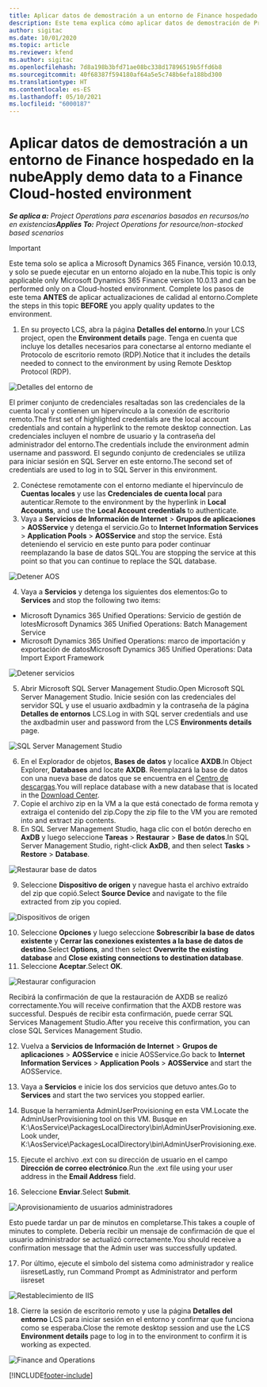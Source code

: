 ```yaml
---
title: Aplicar datos de demostración a un entorno de Finance hospedado en la nube
description: Este tema explica cómo aplicar datos de demostración de Project Operations a un entorno alojado en la nube de Dynamics 365 Finance.
author: sigitac
ms.date: 10/01/2020
ms.topic: article
ms.reviewer: kfend
ms.author: sigitac
ms.openlocfilehash: 7d8a198b3bfd71ae08bc338d17896519b5ffd6b8
ms.sourcegitcommit: 40f68387f594180af64a5e5c748b6efa188bd300
ms.translationtype: HT
ms.contentlocale: es-ES
ms.lasthandoff: 05/10/2021
ms.locfileid: "6000187"
---
```

# <a name="apply-demo-data-to-a-finance-cloud-hosted-environment"></a><span data-ttu-id="0e2dd-103">Aplicar datos de demostración a un entorno de Finance hospedado en la nube</span><span class="sxs-lookup"><span data-stu-id="0e2dd-103">Apply demo data to a Finance Cloud-hosted environment</span></span>

<span data-ttu-id="0e2dd-104">_**Se aplica a:** Project Operations para escenarios basados en recursos/no en existencias_</span><span class="sxs-lookup"><span data-stu-id="0e2dd-104">_**Applies To:** Project Operations for resource/non-stocked based scenarios_</span></span>

> [!IMPORTANT]
> <span data-ttu-id="0e2dd-105">Este tema solo se aplica a Microsoft Dynamics 365 Finance, versión 10.0.13, y solo se puede ejecutar en un entorno alojado en la nube.</span><span class="sxs-lookup"><span data-stu-id="0e2dd-105">This topic is only applicable only Microsoft Dynamics 365 Finance version 10.0.13 and can be performed only on a Cloud-hosted environment.</span></span> <span data-ttu-id="0e2dd-106">Complete los pasos de este tema **ANTES** de aplicar actualizaciones de calidad al entorno.</span><span class="sxs-lookup"><span data-stu-id="0e2dd-106">Complete the steps in this topic **BEFORE** you apply quality updates to the environment.</span></span>

1. <span data-ttu-id="0e2dd-107">En su proyecto LCS, abra la página **Detalles del entorno**.</span><span class="sxs-lookup"><span data-stu-id="0e2dd-107">In your LCS project, open the **Environment details** page.</span></span> <span data-ttu-id="0e2dd-108">Tenga en cuenta que incluye los detalles necesarios para conectarse al entorno mediante el Protocolo de escritorio remoto (RDP).</span><span class="sxs-lookup"><span data-stu-id="0e2dd-108">Notice that it includes the details needed to connect to the environment by using Remote Desktop Protocol (RDP).</span></span>

![Detalles del entorno de](./media/1EnvironmentDetails.png)

<span data-ttu-id="0e2dd-110">El primer conjunto de credenciales resaltadas son las credenciales de la cuenta local y contienen un hipervínculo a la conexión de escritorio remoto.</span><span class="sxs-lookup"><span data-stu-id="0e2dd-110">The first set of highlighted credentials are the local account credentials and contain a hyperlink to the remote desktop connection.</span></span> <span data-ttu-id="0e2dd-111">Las credenciales incluyen el nombre de usuario y la contraseña del administrador del entorno.</span><span class="sxs-lookup"><span data-stu-id="0e2dd-111">The credentials include the environment admin username and password.</span></span> <span data-ttu-id="0e2dd-112">El segundo conjunto de credenciales se utiliza para iniciar sesión en SQL Server en este entorno.</span><span class="sxs-lookup"><span data-stu-id="0e2dd-112">The second set of credentials are used to log in to SQL Server in this environment.</span></span>

2. <span data-ttu-id="0e2dd-113">Conéctese remotamente con el entorno mediante el hipervínculo de **Cuentas locales** y use las **Credenciales de cuenta local** para autenticar.</span><span class="sxs-lookup"><span data-stu-id="0e2dd-113">Remote to the environment by the hyperlink in **Local Accounts**, and use the **Local Account credentials** to authenticate.</span></span>
3. <span data-ttu-id="0e2dd-114">Vaya a **Servicios de Información de Internet** > **Grupos de aplicaciones** > **AOSService** y detenga el servicio.</span><span class="sxs-lookup"><span data-stu-id="0e2dd-114">Go to **Internet Information Services** > **Application Pools** > **AOSService** and stop the service.</span></span> <span data-ttu-id="0e2dd-115">Está deteniendo el servicio en este punto para poder continuar reemplazando la base de datos SQL.</span><span class="sxs-lookup"><span data-stu-id="0e2dd-115">You are stopping the service at this point so that you can continue to replace the SQL database.</span></span>

![Detener AOS](./media/2StopAOS.png)

4. <span data-ttu-id="0e2dd-117">Vaya a **Servicios** y detenga los siguientes dos elementos:</span><span class="sxs-lookup"><span data-stu-id="0e2dd-117">Go to **Services** and stop the following two items:</span></span>

- <span data-ttu-id="0e2dd-118">Microsoft Dynamics 365 Unified Operations: Servicio de gestión de lotes</span><span class="sxs-lookup"><span data-stu-id="0e2dd-118">Microsoft Dynamics 365 Unified Operations: Batch Management Service</span></span>
- <span data-ttu-id="0e2dd-119">Microsoft Dynamics 365 Unified Operations: marco de importación y exportación de datos</span><span class="sxs-lookup"><span data-stu-id="0e2dd-119">Microsoft Dynamics 365 Unified Operations: Data Import Export Framework</span></span>

![Detener servicios](./media/3StopServices.png)

5. <span data-ttu-id="0e2dd-121">Abrir Microsoft SQL Server Management Studio.</span><span class="sxs-lookup"><span data-stu-id="0e2dd-121">Open Microsoft SQL Server Management Studio.</span></span> <span data-ttu-id="0e2dd-122">Inicie sesión con las credenciales del servidor SQL y use el usuario axdbadmin y la contraseña de la página **Detalles de entornos** LCS.</span><span class="sxs-lookup"><span data-stu-id="0e2dd-122">Log in with SQL server credentials and use the axdbadmin user and password from the LCS **Environments details** page.</span></span>

![SQL Server Management Studio](./media/4SSMS.png)

6. <span data-ttu-id="0e2dd-124">En el Explorador de objetos, **Bases de datos** y localice **AXDB**.</span><span class="sxs-lookup"><span data-stu-id="0e2dd-124">In Object Explorer, **Databases** and locate **AXDB**.</span></span> <span data-ttu-id="0e2dd-125">Reemplazará la base de datos con una nueva base de datos que se encuentra en el [Centro de descargas](https://download.microsoft.com/download/1/a/3/1a314bd2-b082-4a87-abdc-1ba26c92b63d/ProjOpsDemoDataFOGARelease.zip).</span><span class="sxs-lookup"><span data-stu-id="0e2dd-125">You will replace database with a new database that is located in the [Download Center](https://download.microsoft.com/download/1/a/3/1a314bd2-b082-4a87-abdc-1ba26c92b63d/ProjOpsDemoDataFOGARelease.zip).</span></span> 
7. <span data-ttu-id="0e2dd-126">Copie el archivo zip en la VM a la que está conectado de forma remota y extraiga el contenido del zip.</span><span class="sxs-lookup"><span data-stu-id="0e2dd-126">Copy the zip file to the VM you are remoted into and extract zip contents.</span></span>
8. <span data-ttu-id="0e2dd-127">En SQL Server Management Studio, haga clic con el botón derecho en **AxDB** y luego seleccione **Tareas** > **Restaurar** > **Base de datos**.</span><span class="sxs-lookup"><span data-stu-id="0e2dd-127">In SQL Server Management Studio, right-click **AxDB**, and then select **Tasks** > **Restore** > **Database**.</span></span>

![Restaurar base de datos](./media/5RestoreDatabase.png)

9. <span data-ttu-id="0e2dd-129">Seleccione **Dispositivo de origen** y navegue hasta el archivo extraído del zip que copió.</span><span class="sxs-lookup"><span data-stu-id="0e2dd-129">Select **Source Device** and navigate to the file extracted from zip you copied.</span></span>

![Dispositivos de origen](./media/6SourceDevice.png)

10. <span data-ttu-id="0e2dd-131">Seleccione **Opciones** y luego seleccione **Sobrescribir la base de datos existente** y **Cerrar las conexiones existentes a la base de datos de destino**.</span><span class="sxs-lookup"><span data-stu-id="0e2dd-131">Select **Options**, and then select **Overwrite the existing database** and **Close existing connections to destination database**.</span></span> 
11. <span data-ttu-id="0e2dd-132">Seleccione **Aceptar**.</span><span class="sxs-lookup"><span data-stu-id="0e2dd-132">Select **OK**.</span></span>

![Restaurar configuracion](./media/7RestoreSetting.png)

<span data-ttu-id="0e2dd-134">Recibirá la confirmación de que la restauración de AXDB se realizó correctamente.</span><span class="sxs-lookup"><span data-stu-id="0e2dd-134">You will receive confirmation that the AXDB restore was successful.</span></span> <span data-ttu-id="0e2dd-135">Después de recibir esta confirmación, puede cerrar SQL Services Management Studio.</span><span class="sxs-lookup"><span data-stu-id="0e2dd-135">After you receive this confirmation, you can close SQL Services Management Studio.</span></span>

12. <span data-ttu-id="0e2dd-136">Vuelva a **Servicios de Información de Internet** > **Grupos de aplicaciones** > **AOSService** e inicie AOSService.</span><span class="sxs-lookup"><span data-stu-id="0e2dd-136">Go back to **Internet Information Services** > **Application Pools** > **AOSService** and start the AOSService.</span></span>
13. <span data-ttu-id="0e2dd-137">Vaya a **Servicios** e inicie los dos servicios que detuvo antes.</span><span class="sxs-lookup"><span data-stu-id="0e2dd-137">Go to **Services** and start the two services you stopped earlier.</span></span>

14. <span data-ttu-id="0e2dd-138">Busque la herramienta AdminUserProvisioning en esta VM.</span><span class="sxs-lookup"><span data-stu-id="0e2dd-138">Locate the AdminUserProvisioning tool on this VM.</span></span> <span data-ttu-id="0e2dd-139">Busque en K:\AosService\PackagesLocalDirectory\bin\AdminUserProvisioning.exe.</span><span class="sxs-lookup"><span data-stu-id="0e2dd-139">Look under, K:\AosService\PackagesLocalDirectory\bin\AdminUserProvisioning.exe.</span></span>
15. <span data-ttu-id="0e2dd-140">Ejecute el archivo .ext con su dirección de usuario en el campo **Dirección de correo electrónico**.</span><span class="sxs-lookup"><span data-stu-id="0e2dd-140">Run the .ext file using your user address in the **Email Address** field.</span></span> 
16. <span data-ttu-id="0e2dd-141">Seleccione **Enviar**.</span><span class="sxs-lookup"><span data-stu-id="0e2dd-141">Select **Submit**.</span></span>

![Aprovisionamiento de usuarios administradores](./media/8AdminUserProvisioning.png)

<span data-ttu-id="0e2dd-143">Esto puede tardar un par de minutos en completarse.</span><span class="sxs-lookup"><span data-stu-id="0e2dd-143">This takes a couple of minutes to complete.</span></span> <span data-ttu-id="0e2dd-144">Debería recibir un mensaje de confirmación de que el usuario administrador se actualizó correctamente.</span><span class="sxs-lookup"><span data-stu-id="0e2dd-144">You should receive a confirmation message that the Admin user was successfully updated.</span></span>

17. <span data-ttu-id="0e2dd-145">Por último, ejecute el símbolo del sistema como administrador y realice iisreset</span><span class="sxs-lookup"><span data-stu-id="0e2dd-145">Lastly, run Command Prompt as Administrator and perform iisreset</span></span>

![Restablecimiento de IIS](./media/9IISReset.png)

18. <span data-ttu-id="0e2dd-147">Cierre la sesión de escritorio remoto y use la página **Detalles del entorno** LCS para iniciar sesión en el entorno y confirmar que funciona como se esperaba.</span><span class="sxs-lookup"><span data-stu-id="0e2dd-147">Close the remote desktop session and use the LCS **Environment details** page to log in to the environment to confirm it is working as expected.</span></span>

![Finance and Operations](./media/10FinanceAndOperations.png)


[!INCLUDE[footer-include](../includes/footer-banner.md)]
